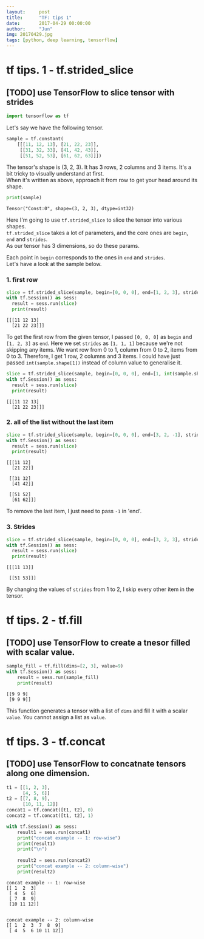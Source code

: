 ```yaml
---
layout:     post
title:      "TF: tips 1"
date:       2017-04-29 00:00:00
author:     "Jun"
img: 20170429.jpg
tags: [python, deep learning, tensorflow]
---
```



# tf tips. 1 - tf.strided_slice

## [TODO] use TensorFlow to slice tensor with strides


```python
import tensorflow as tf
```

Let's say we have the following tensor.


```python
sample = tf.constant(
    [[[11, 12, 13], [21, 22, 23]],
     [[31, 32, 33], [41, 42, 43]],
     [[51, 52, 53], [61, 62, 63]]])
```

The tensor's shape is (3, 2, 3). It has 3 rows, 2 columns and 3 items. It's a bit tricky to visually understand at first.   
When it's written as above, approach it from row to get your head around its shape.


```python
print(sample)
```

    Tensor("Const:0", shape=(3, 2, 3), dtype=int32)



Here I'm going to use `tf.strided_slice` to slice the tensor into various shapes.  
`tf.strided_slice` takes a lot of parameters, and the core ones are `begin`, `end` and `strides`.  
As our tensor has 3 dimensions, so do these params.

Each point in `begin` corresponds to the ones in `end` and `strides`.  
Let's have a look at the sample below.

### 1. first row


```python
slice = tf.strided_slice(sample, begin=[0, 0, 0], end=[1, 2, 3], strides=[1, 1, 1])
with tf.Session() as sess:
  result = sess.run(slice)
  print(result)
```

    [[[11 12 13]
      [21 22 23]]]


To get the first row from the given tensor, I passed `[0, 0, 0]` as `begin` and `[1, 2, 3]` as `end`. Here we set `strides` as `[1, 1, 1]` because we're not skipping any items. We want row from 0 to 1, column from 0 to 2, items from 0 to 3. Therefore, I get 1 row, 2 columns and 3 items. I could have just passed `int(sample.shape[1])` instead of column value to generalise it.


```python
slice = tf.strided_slice(sample, begin=[0, 0, 0], end=[1, int(sample.shape[1]), int(sample.shape[2])], strides=[1, 1, 1])
with tf.Session() as sess:
  result = sess.run(slice)
  print(result)
```

    [[[11 12 13]
      [21 22 23]]]


### 2. all of the list without the last item


```python
slice = tf.strided_slice(sample, begin=[0, 0, 0], end=[3, 2, -1], strides=[1, 1, 1])
with tf.Session() as sess:
  result = sess.run(slice)
  print(result)
```

    [[[11 12]
      [21 22]]
    
     [[31 32]
      [41 42]]
    
     [[51 52]
      [61 62]]]


To remove the last item, I just need to pass `-1` in 'end'.

### 3. Strides


```python
slice = tf.strided_slice(sample, begin=[0, 0, 0], end=[3, 2, 3], strides=[2, 2, 2])
with tf.Session() as sess:
  result = sess.run(slice)
  print(result)
```

    [[[11 13]]
    
     [[51 53]]]


By changing the values of `strides` from 1 to 2, I skip every other item in the tensor.

# tf tips. 2 - tf.fill

## [TODO] use TensorFlow to create a tnesor filled with scalar value.


```python
sample_fill = tf.fill(dims=[2, 3], value=9)
with tf.Session() as sess:
    result = sess.run(sample_fill)
    print(result)
```

    [[9 9 9]
     [9 9 9]]


This function generates a tensor with a list of `dims` and fill it with a scalar `value`. You cannot assign a list as `value`.

# tf tips. 3 - tf.concat

## [TODO] use TensorFlow to concatnate tensors along one dimension.


```python
t1 = [[1, 2, 3], 
      [4, 5, 6]]
t2 = [[7, 8, 9], 
      [10, 11, 12]]
concat1 = tf.concat([t1, t2], 0)
concat2 = tf.concat([t1, t2], 1)

with tf.Session() as sess:
    result1 = sess.run(concat1)
    print("concat example -- 1: row-wise")
    print(result1)
    print("\n")
    
    result2 = sess.run(concat2)
    print("concat example -- 2: column-wise")
    print(result2)
```

    concat example -- 1: row-wise
    [[ 1  2  3]
     [ 4  5  6]
     [ 7  8  9]
     [10 11 12]]
    
    
    concat example -- 2: column-wise
    [[ 1  2  3  7  8  9]
     [ 4  5  6 10 11 12]]

